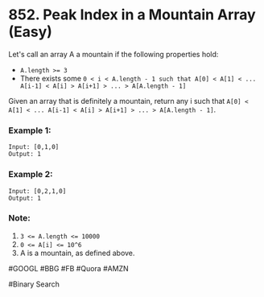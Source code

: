 # 852. Peak Index in a Mountain Array (Easy)

Let's call an array A a mountain if the following properties hold:

- `A.length >= 3`
- There exists some `0 < i < A.length - 1 such that A[0] < A[1] < ... A[i-1] < A[i] > A[i+1] > ... > A[A.length - 1]`

Given an array that is definitely a mountain, return any i such that `A[0] < A[1] < ... A[i-1] < A[i] > A[i+1] > ... > A[A.length - 1]`.

### Example 1:
```
Input: [0,1,0]
Output: 1
```

### Example 2:
```
Input: [0,2,1,0]
Output: 1
```

### Note:
1. `3 <= A.length <= 10000`
2. `0 <= A[i] <= 10^6`
3. A is a mountain, as defined above.

#GOOGL #BBG #FB #Quora #AMZN

#Binary Search